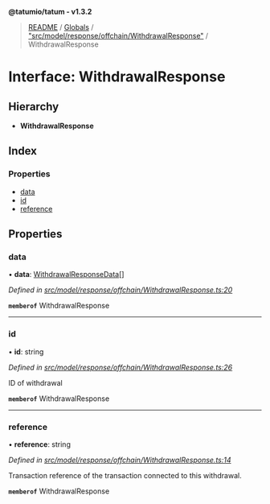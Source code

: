 **@tatumio/tatum - v1.3.2**

> [README](../README.md) / [Globals](../globals.md) / ["src/model/response/offchain/WithdrawalResponse"](../modules/_src_model_response_offchain_withdrawalresponse_.md) / WithdrawalResponse

# Interface: WithdrawalResponse

## Hierarchy

* **WithdrawalResponse**

## Index

### Properties

* [data](_src_model_response_offchain_withdrawalresponse_.withdrawalresponse.md#data)
* [id](_src_model_response_offchain_withdrawalresponse_.withdrawalresponse.md#id)
* [reference](_src_model_response_offchain_withdrawalresponse_.withdrawalresponse.md#reference)

## Properties

### data

•  **data**: [WithdrawalResponseData](_src_model_response_offchain_withdrawalresponse_.withdrawalresponsedata.md)[]

*Defined in [src/model/response/offchain/WithdrawalResponse.ts:20](https://github.com/tatumio/tatum-js/blob/b9ab1e4/src/model/response/offchain/WithdrawalResponse.ts#L20)*

**`memberof`** WithdrawalResponse

___

### id

•  **id**: string

*Defined in [src/model/response/offchain/WithdrawalResponse.ts:26](https://github.com/tatumio/tatum-js/blob/b9ab1e4/src/model/response/offchain/WithdrawalResponse.ts#L26)*

ID of withdrawal

**`memberof`** WithdrawalResponse

___

### reference

•  **reference**: string

*Defined in [src/model/response/offchain/WithdrawalResponse.ts:14](https://github.com/tatumio/tatum-js/blob/b9ab1e4/src/model/response/offchain/WithdrawalResponse.ts#L14)*

Transaction reference of the transaction connected to this withdrawal.

**`memberof`** WithdrawalResponse
